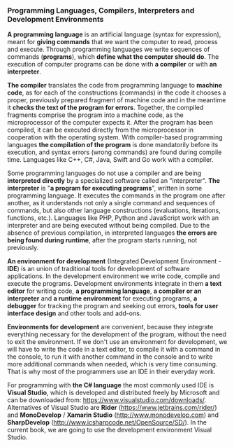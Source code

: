 ### Programming Languages, Compilers, Interpreters and Development Environments

**A programming language** is an artificial language (syntax for expression), meant for **giving commands** that we want the computer to read, process and execute. Through programming languages we write sequences of commands (**programs**), which **define what the computer should do**. The execution of computer programs can be done with **a compiler** or with **an interpreter**.

**The compiler** translates the code from programming language to **machine code**, as for each of the constructions (commands) in the code it chooses a proper, previously prepared fragment of machine code and in the meantime it **checks the text of the program for errors**. Together, the compiled fragments comprise the program into a machine code, as the microprocessor of the computer expects it. After the program has been compiled, it can be executed directly from the microprocessor in cooperation with the operating system. With compiler-based programming languages **the compilation of the program** is done mandatorily before its execution, and syntax errors (wrong commands) are found during compile time. Languages like C++, C#, Java, Swift and Go work with a compiler.

Some programming languages do not use a compiler and are being **interpreted directly** by a specialized software called an "interpreter". **The interpreter** is "**a program for executing programs**", written in some programming language. It executes the commands in the program one after another, as it understands not only a single command and sequences of commands, but also other language constructions (evaluations, iterations, functions, etc.). Languages like PHP, Python and JavaScript work with an interpreter and are being executed without being compiled. Due to the absence of previous compilation, in interpreted languages **the errors are being found during runtime**, after the program starts running, not previously.

**An environment for development** (Integrated Development Environment - **IDE**) is an union of traditional tools for development of software applications. In the development environment we write code, compile and execute the programs. Development environments integrate in them **a text editor** for writing code, **a programming language**, **a compiler or an interpreter** and **a runtime environment** for executing programs, **a debugger** for tracking the program and seeking out errors, **tools for user interface design** and other tools and add-ons.

**Environments for development** are convenient, because they integrate everything necessary for the development of the program, without the need to exit the environment. If we don't use an environment for development, we will have to write the code in a text editor, to compile it with a command in the console, to run it with another command in the console and to write more additional commands when needed, which is very time consuming. That is why most of the programmers use an IDE in their everyday work.

For programming with **the C# language** the most commonly used IDE is **Visual Studio**, which is  developed and distributed freely by Microsoft and can be downloaded from: https://www.visualstudio.com/downloads/. Alternatives of Visual Studio are **Rider** (https://www.jetbrains.com/rider/) and **MonoDevelop** / **Xamarin Studio** (http://www.monodevelop.com) and **SharpDevelop** (http://www.icsharpcode.net/OpenSource/SD/). In the current book, we are going to use the development environment Visual Studio.
